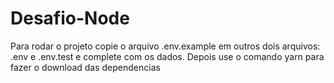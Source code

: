 # Desafio-Node

Para rodar o projeto copie o arquivo .env.example em outros dois arquivos: .env e .env.test e complete com os dados.
Depois use o comando yarn para fazer o download das dependencias
